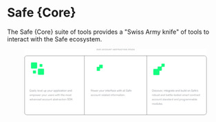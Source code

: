 # Safe {Core}

The Safe {Core} suite of tools provides a "Swiss Army knife" of tools to interact with the Safe ecosystem.

<figure><img src="../../.gitbook/assets/Brands.png" alt=""><figcaption></figcaption></figure>
